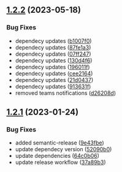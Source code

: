 ## [1.2.2](https://github.com/argodevops/eslint-config/compare/v1.2.1...v1.2.2) (2023-05-18)


### Bug Fixes

* dependecy updates ([b1007f0](https://github.com/argodevops/eslint-config/commit/b1007f042d46ff38223be843f723ef2fbf3836c5))
* dependecy updates ([87fe1a3](https://github.com/argodevops/eslint-config/commit/87fe1a3b463280381706fed50e13acaf67848e4a))
* dependecy updates ([07ff247](https://github.com/argodevops/eslint-config/commit/07ff2479c7b1b214b9996ac129cbad350f132ad3))
* dependecy updates ([130d4f6](https://github.com/argodevops/eslint-config/commit/130d4f6f882aec3d4572f8cb85b83b3b6429d89e))
* dependecy updates ([196011f](https://github.com/argodevops/eslint-config/commit/196011fac15963a4105fae203b329fe945feab31))
* dependecy updates ([cee2164](https://github.com/argodevops/eslint-config/commit/cee21645c508f98b7343ca4fa6d48bc1e6c932ab))
* dependecy updates ([21d0437](https://github.com/argodevops/eslint-config/commit/21d04370fd7891df488c584d5397a1f6379b60f3))
* dependecy updates ([913631f](https://github.com/argodevops/eslint-config/commit/913631fec3dc37fe714f7f518ac5d6f57de5353a))
* removed teams notifications ([d26208d](https://github.com/argodevops/eslint-config/commit/d26208dfbf9d503460ae346bf768dd3d67d8fdd5))

## [1.2.1](https://github.com/argodevops/eslint-config/compare/v1.2.0...v1.2.1) (2023-01-24)


### Bug Fixes

* added semantic-release ([9e43fbe](https://github.com/argodevops/eslint-config/commit/9e43fbefbfd605f269cb74d180bb6e22932f2365))
* update dependecy version ([52090b0](https://github.com/argodevops/eslint-config/commit/52090b05606ddafc38b254aa65646796091e4b24))
* update dependencies ([64c0b06](https://github.com/argodevops/eslint-config/commit/64c0b062f1fb7e89a5933f5a0b5f93ae0543faf7))
* update release workflow ([37a89b3](https://github.com/argodevops/eslint-config/commit/37a89b3686d83ef0893f35867d6f324aa151686e))
